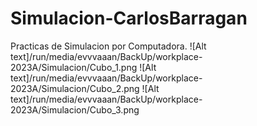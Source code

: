 # Simulacion-CarlosBarragan
Practicas de Simulacion por Computadora.
![Alt text]/run/media/evvvaaan/BackUp/workplace-2023A/Simulacion/Cubo_1.png
![Alt text]/run/media/evvvaaan/BackUp/workplace-2023A/Simulacion/Cubo_2.png
![Alt text]/run/media/evvvaaan/BackUp/workplace-2023A/Simulacion/Cubo_3.png
